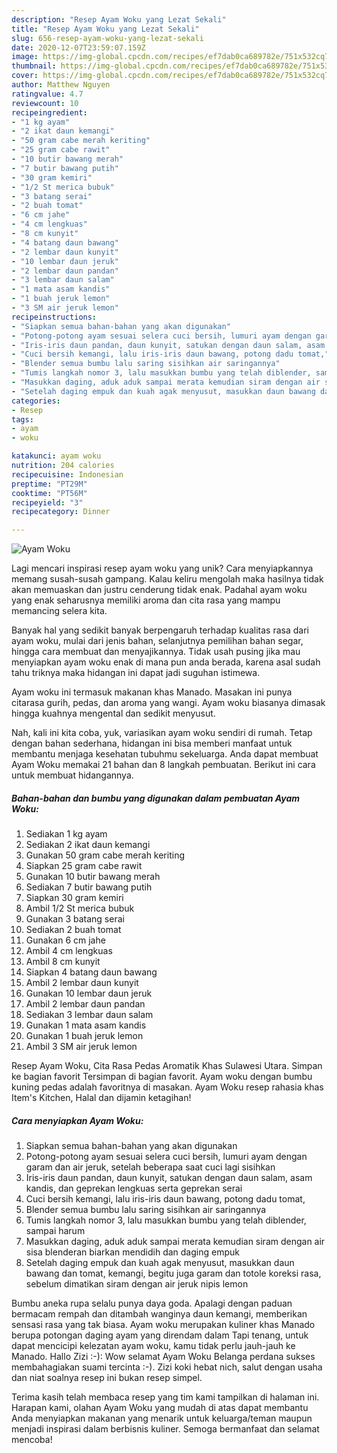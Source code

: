 ```yaml
---
description: "Resep Ayam Woku yang Lezat Sekali"
title: "Resep Ayam Woku yang Lezat Sekali"
slug: 656-resep-ayam-woku-yang-lezat-sekali
date: 2020-12-07T23:59:07.159Z
image: https://img-global.cpcdn.com/recipes/ef7dab0ca689782e/751x532cq70/ayam-woku-foto-resep-utama.jpg
thumbnail: https://img-global.cpcdn.com/recipes/ef7dab0ca689782e/751x532cq70/ayam-woku-foto-resep-utama.jpg
cover: https://img-global.cpcdn.com/recipes/ef7dab0ca689782e/751x532cq70/ayam-woku-foto-resep-utama.jpg
author: Matthew Nguyen
ratingvalue: 4.7
reviewcount: 10
recipeingredient:
- "1 kg ayam"
- "2 ikat daun kemangi"
- "50 gram cabe merah keriting"
- "25 gram cabe rawit"
- "10 butir bawang merah"
- "7 butir bawang putih"
- "30 gram kemiri"
- "1/2 St merica bubuk"
- "3 batang serai"
- "2 buah tomat"
- "6 cm jahe"
- "4 cm lengkuas"
- "8 cm kunyit"
- "4 batang daun bawang"
- "2 lembar daun kunyit"
- "10 lembar daun jeruk"
- "2 lembar daun pandan"
- "3 lembar daun salam"
- "1 mata asam kandis"
- "1 buah jeruk lemon"
- "3 SM air jeruk lemon"
recipeinstructions:
- "Siapkan semua bahan-bahan yang akan digunakan"
- "Potong-potong ayam sesuai selera cuci bersih, lumuri ayam dengan garam dan air jeruk, setelah beberapa saat cuci lagi sisihkan"
- "Iris-iris daun pandan, daun kunyit, satukan dengan daun salam, asam kandis, dan geprekan lengkuas serta geprekan serai"
- "Cuci bersih kemangi, lalu iris-iris daun bawang, potong dadu tomat,"
- "Blender semua bumbu lalu saring sisihkan air saringannya"
- "Tumis langkah nomor 3, lalu masukkan bumbu yang telah diblender, sampai harum"
- "Masukkan daging, aduk aduk sampai merata kemudian siram dengan air sisa blenderan biarkan mendidih dan daging empuk"
- "Setelah daging empuk dan kuah agak menyusut, masukkan daun bawang dan tomat, kemangi, begitu juga garam dan totole koreksi rasa, sebelum dimatikan siram dengan air jeruk nipis lemon"
categories:
- Resep
tags:
- ayam
- woku

katakunci: ayam woku 
nutrition: 204 calories
recipecuisine: Indonesian
preptime: "PT29M"
cooktime: "PT56M"
recipeyield: "3"
recipecategory: Dinner

---
```



![Ayam Woku](https://img-global.cpcdn.com/recipes/ef7dab0ca689782e/751x532cq70/ayam-woku-foto-resep-utama.jpg)

Lagi mencari inspirasi resep ayam woku yang unik? Cara menyiapkannya memang susah-susah gampang. Kalau keliru mengolah maka hasilnya tidak akan memuaskan dan justru cenderung tidak enak. Padahal ayam woku yang enak seharusnya memiliki aroma dan cita rasa yang mampu memancing selera kita.

Banyak hal yang sedikit banyak berpengaruh terhadap kualitas rasa dari ayam woku, mulai dari jenis bahan, selanjutnya pemilihan bahan segar, hingga cara membuat dan menyajikannya. Tidak usah pusing jika mau menyiapkan ayam woku enak di mana pun anda berada, karena asal sudah tahu triknya maka hidangan ini dapat jadi suguhan istimewa.

Ayam woku ini termasuk makanan khas Manado. Masakan ini punya citarasa gurih, pedas, dan aroma yang wangi. Ayam woku biasanya dimasak hingga kuahnya mengental dan sedikit menyusut.


Nah, kali ini kita coba, yuk, variasikan ayam woku sendiri di rumah. Tetap dengan bahan sederhana, hidangan ini bisa memberi manfaat untuk membantu menjaga kesehatan tubuhmu sekeluarga. Anda dapat membuat Ayam Woku memakai 21 bahan dan 8 langkah pembuatan. Berikut ini cara untuk membuat hidangannya.

<!--inarticleads1-->

##### Bahan-bahan dan bumbu yang digunakan dalam pembuatan Ayam Woku:

1. Sediakan 1 kg ayam
1. Sediakan 2 ikat daun kemangi
1. Gunakan 50 gram cabe merah keriting
1. Siapkan 25 gram cabe rawit
1. Gunakan 10 butir bawang merah
1. Sediakan 7 butir bawang putih
1. Siapkan 30 gram kemiri
1. Ambil 1/2 St merica bubuk
1. Gunakan 3 batang serai
1. Sediakan 2 buah tomat
1. Gunakan 6 cm jahe
1. Ambil 4 cm lengkuas
1. Ambil 8 cm kunyit
1. Siapkan 4 batang daun bawang
1. Ambil 2 lembar daun kunyit
1. Gunakan 10 lembar daun jeruk
1. Ambil 2 lembar daun pandan
1. Sediakan 3 lembar daun salam
1. Gunakan 1 mata asam kandis
1. Gunakan 1 buah jeruk lemon
1. Ambil 3 SM air jeruk lemon


Resep Ayam Woku, Cita Rasa Pedas Aromatik Khas Sulawesi Utara. Simpan ke bagian favorit Tersimpan di bagian favorit. Ayam woku dengan bumbu kuning pedas adalah favoritnya di masakan. Ayam Woku resep rahasia khas Item&#39;s Kitchen, Halal dan dijamin ketagihan! 

<!--inarticleads2-->

##### Cara menyiapkan Ayam Woku:

1. Siapkan semua bahan-bahan yang akan digunakan
1. Potong-potong ayam sesuai selera cuci bersih, lumuri ayam dengan garam dan air jeruk, setelah beberapa saat cuci lagi sisihkan
1. Iris-iris daun pandan, daun kunyit, satukan dengan daun salam, asam kandis, dan geprekan lengkuas serta geprekan serai
1. Cuci bersih kemangi, lalu iris-iris daun bawang, potong dadu tomat,
1. Blender semua bumbu lalu saring sisihkan air saringannya
1. Tumis langkah nomor 3, lalu masukkan bumbu yang telah diblender, sampai harum
1. Masukkan daging, aduk aduk sampai merata kemudian siram dengan air sisa blenderan biarkan mendidih dan daging empuk
1. Setelah daging empuk dan kuah agak menyusut, masukkan daun bawang dan tomat, kemangi, begitu juga garam dan totole koreksi rasa, sebelum dimatikan siram dengan air jeruk nipis lemon


Bumbu aneka rupa selalu punya daya goda. Apalagi dengan paduan bermacam rempah dan ditambah wanginya daun kemangi, memberikan sensasi rasa yang tak biasa. Ayam woku merupakan kuliner khas Manado berupa potongan daging ayam yang direndam dalam Tapi tenang, untuk dapat mencicipi kelezatan ayam woku, kamu tidak perlu jauh-jauh ke Manado. Hallo Zizi :-): Wow selamat Ayam Woku Belanga perdana sukses membahagiakan suami tercinta :-). Zizi koki hebat nich, salut dengan usaha dan niat soalnya resep ini bukan resep simpel. 

Terima kasih telah membaca resep yang tim kami tampilkan di halaman ini. Harapan kami, olahan Ayam Woku yang mudah di atas dapat membantu Anda menyiapkan makanan yang menarik untuk keluarga/teman maupun menjadi inspirasi dalam berbisnis kuliner. Semoga bermanfaat dan selamat mencoba!
